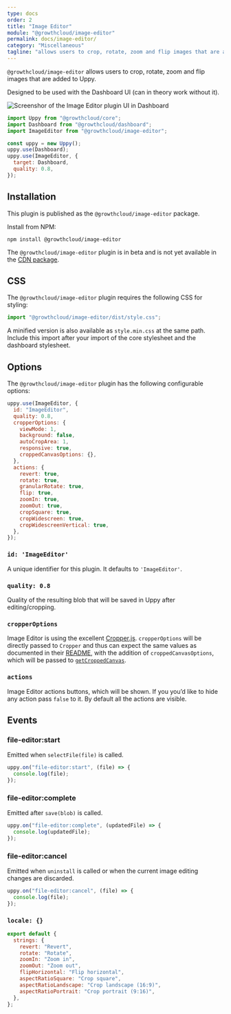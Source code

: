 ```yaml
---
type: docs
order: 2
title: "Image Editor"
module: "@growthcloud/image-editor"
permalink: docs/image-editor/
category: "Miscellaneous"
tagline: "allows users to crop, rotate, zoom and flip images that are added to Uppy"
---
```


`@growthcloud/image-editor` allows users to crop, rotate, zoom and flip images that are added to Uppy.

Designed to be used with the Dashboard UI (can in theory work without it).

![Screenshor of the Image Editor plugin UI in Dashboard](https://user-images.githubusercontent.com/1199054/87208710-654db400-c307-11ea-9471-6e3c6582d2a5.png)

```js
import Uppy from "@growthcloud/core";
import Dashboard from "@growthcloud/dashboard";
import ImageEditor from "@growthcloud/image-editor";

const uppy = new Uppy();
uppy.use(Dashboard);
uppy.use(ImageEditor, {
  target: Dashboard,
  quality: 0.8,
});
```

## Installation

This plugin is published as the `@growthcloud/image-editor` package.

Install from NPM:

```shell
npm install @growthcloud/image-editor
```

The `@growthcloud/image-editor` plugin is in beta and is not yet available in the [CDN package](/docs/#With-a-script-tag).

## CSS

The `@growthcloud/image-editor` plugin requires the following CSS for styling:

```js
import "@growthcloud/image-editor/dist/style.css";
```

A minified version is also available as `style.min.css` at the same path. Include this import after your import of the core stylesheet and the dashboard stylesheet.

## Options

The `@growthcloud/image-editor` plugin has the following configurable options:

```js
uppy.use(ImageEditor, {
  id: "ImageEditor",
  quality: 0.8,
  cropperOptions: {
    viewMode: 1,
    background: false,
    autoCropArea: 1,
    responsive: true,
    croppedCanvasOptions: {},
  },
  actions: {
    revert: true,
    rotate: true,
    granularRotate: true,
    flip: true,
    zoomIn: true,
    zoomOut: true,
    cropSquare: true,
    cropWidescreen: true,
    cropWidescreenVertical: true,
  },
});
```

### `id: 'ImageEditor'`

A unique identifier for this plugin. It defaults to `'ImageEditor'`.

### `quality: 0.8`

Quality of the resulting blob that will be saved in Uppy after editing/cropping.

### `cropperOptions`

Image Editor is using the excellent [Cropper.js](https://fengyuanchen.github.io/cropperjs/).
`cropperOptions` will be directly passed to `Cropper` and thus can expect the same values as documented
in their [README](https://github.com/fengyuanchen/cropperjs/blob/HEAD/README.md#options),
with the addition of `croppedCanvasOptions`, which will be passed to [`getCroppedCanvas`](https://github.com/fengyuanchen/cropperjs/blob/HEAD/README.md#getcroppedcanvasoptions).

### `actions`

Image Editor actions buttons, which will be shown. If you you’d like to hide any action pass `false` to it. By default all the actions are visible.

## Events

### file-editor:start

Emitted when `selectFile(file)` is called.

```js
uppy.on("file-editor:start", (file) => {
  console.log(file);
});
```

### file-editor:complete

Emitted after `save(blob)` is called.

```js
uppy.on("file-editor:complete", (updatedFile) => {
  console.log(updatedFile);
});
```

### file-editor:cancel

Emitted when `uninstall` is called or when the current image editing changes are discarded.

```js
uppy.on("file-editor:cancel", (file) => {
  console.log(file);
});
```

### `locale: {}`

```js
export default {
  strings: {
    revert: "Revert",
    rotate: "Rotate",
    zoomIn: "Zoom in",
    zoomOut: "Zoom out",
    flipHorizontal: "Flip horizontal",
    aspectRatioSquare: "Crop square",
    aspectRatioLandscape: "Crop landscape (16:9)",
    aspectRatioPortrait: "Crop portrait (9:16)",
  },
};
```
